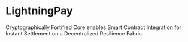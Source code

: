 # LightningPay
Cryptographically Fortified Core enables Smart Contract Integration for Instant Settlement on a Decentralized Resilience Fabric.
